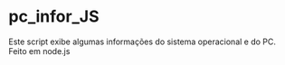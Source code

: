 # pc_infor_JS
Este script exibe algumas informações do sistema operacional e do PC. Feito em node.js
